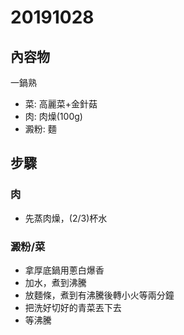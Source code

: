 # 20191028

## 內容物

一鍋熟

* 菜: 高麗菜+金針菇
* 肉: 肉燥(100g)
* 澱粉: 麵

## 步驟

### 肉

* 先蒸肉燥，(2/3)杯水

### 澱粉/菜

* 拿厚底鍋用蔥白爆香
* 加水，煮到沸騰
* 放麵條，煮到有沸騰後轉小火等兩分鐘
* 把洗好切好的青菜丟下去
* 等沸騰
